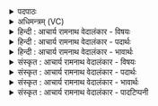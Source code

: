 <details><summary>पदपाठः</summary>

ए꣣ते꣢। अ꣣सृग्रम्। इ꣡न्द꣢꣯वः। ति꣣रः꣢। प꣣वि꣡त्र꣢म्। आ꣣श꣡वः꣢। वि꣡श्वा꣢꣯नि। अ꣣भि꣢। सौ꣡भ꣢꣯गा। सौ। भ꣣गा। ८३०।
</details>

<details><summary>अधिमन्त्रम् (VC)</summary>

- पवमानः सोमः
- जमदग्निर्भार्गवः
- गायत्री
- षड्जः
</details>

<details><summary>हिन्दी : आचार्य रामनाथ वेदालंकार - विषयः</summary>

प्रथम ऋचा में उपासक का व्यवहार वर्णित है।
</details>

<details><summary>हिन्दी : आचार्य रामनाथ वेदालंकार - पदार्थः</summary>

पदार्थान्वयभाषाः -  (एते) ये (तिरः) तिरछी गति से (आशवः) शीघ्र आगे बढ़नेवाले (इन्दवः) तेजस्वी उपासक लोग (पवित्रम्) पवित्र व्यवहार को (असृग्रम्) उत्पन्न करते हैं। इसीलिए (विश्वानि) सब (सौभगा) सौभाग्यों को (अभि) प्राप्त कर लेते हैं।
</details>

<details><summary>हिन्दी : आचार्य रामनाथ वेदालंकार - भावार्थः</summary>

भावार्थभाषाः -  जगदीश्वर की उपासना से अपने हृदय को पवित्र करके समाज में सबके प्रति पवित्र व्यवहार यदि किया जाए तो निश्चय ही सब सौभाग्य प्राप्त हो जाते हैं ॥१॥
</details>

<details><summary>संस्कृत : आचार्य रामनाथ वेदालंकार - विषयः</summary>

तत्र प्रथमायामृचि उपासकव्यवहारमाह।
</details>

<details><summary>संस्कृत : आचार्य रामनाथ वेदालंकार - पदार्थः</summary>

पदार्थान्वयभाषाः -  (एते) इमे (तिरः) तिरश्चीनगत्या (आशवः) आशु अग्रगामिनः (इन्दवः) तेजस्विनः उपासकाः (पवित्रम्) पवित्रव्यवहारम् (असृग्रम्) असृजन् सृजन्ति।[सृज विसर्गे धातोः लडर्थे लङि प्रथमपुरुषबहुवचने असृजन् इति प्राप्ते ‘बहुलं छन्दसि’ अ० ७।१।८ इति रुडागमः,वर्णव्यत्ययेन जकारस्य गकारः,नकारस्य च मकारः।]अत एव (विश्वानि) सर्वाणि (सौभगा) सौभगानि,सौभाग्यानि (अभि) अभिप्राप्नुवन्ति ॥१॥
</details>

<details><summary>संस्कृत : आचार्य रामनाथ वेदालंकार - भावार्थः</summary>

भावार्थभाषाः -  जगदीश्वरोपासनया स्वहृदयं पवित्रं कृत्वा समाजे सर्वान् प्रति पवित्रो व्यवहारश्चेत् क्रियते तर्हि नूनं सर्वाणि सौभाग्यानि प्राप्यन्ते ॥१॥
</details>

<details><summary>संस्कृत : आचार्य रामनाथ वेदालंकार - पादटिप्पनी</summary>

टिप्पणी:   १. ऋ० ९।६२।१।
</details>